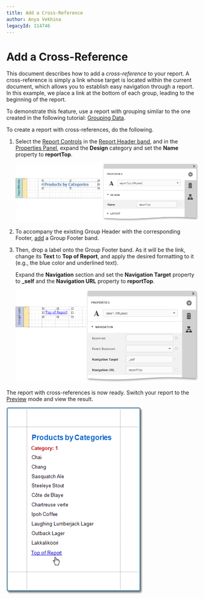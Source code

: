 ```yaml
---
title: Add a Cross-Reference
author: Anya Vekhina
legacyId: 114746
---
```

# Add a Cross-Reference
This document describes how to add a _cross-reference_ to your report. A cross-reference is simply a link whose target is located within the current document, which allows you to establish easy navigation through a report. In this example, we place a link at the bottom of each group, leading to the beginning of the report.

To demonstrate this feature,  use a report with grouping similar to the one created in the following tutorial: [Grouping Data](../shaping-data/grouping-data.md).

To create a report with cross-references, do the following.
1. Select the [Report Controls](../../report-elements/report-controls.md) in the [Report Header band](../../report-elements/report-bands.md), and in the [Properties Panel](../../interface-elements/properties-panel.md), expand the **Design** category and set the **Name** property to **reportTop**.
	
	![eud-cross-reference-0](../../../../images/img119871.png)
2. To accompany the existing Group Header with the corresponding Footer, [add](../basic-operations/create-report-elements.md) a Group Footer band.
3. Then, drop a label onto the Group Footer band. As it will be the link, change its **Text** to **Top of Report**, and apply the desired formatting to it (e.g., the blue color and underlined text).
	
	Expand the **Navigation** section and set the **Navigation Target** property to **_self** and the **Navigation URL** property to **reportTop**.
	
	![eud-cross-reference-1](../../../../images/img119872.png)

The report with cross-references is now ready. Switch your report to the [Preview](../../document-preview.md) mode and view the result.

![RD_HowTo_CrossReference_3](../../../../images/img8879.png)